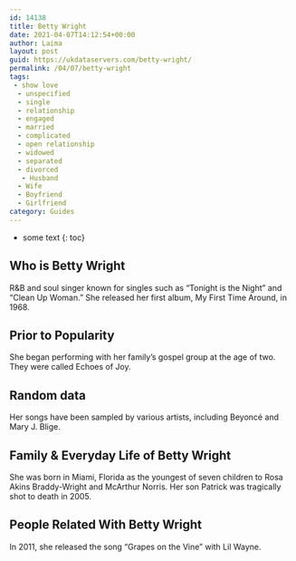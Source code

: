 ```yaml
---
id: 14138
title: Betty Wright
date: 2021-04-07T14:12:54+00:00
author: Laima
layout: post
guid: https://ukdataservers.com/betty-wright/
permalink: /04/07/betty-wright
tags:
 - show love
  - unspecified
  - single
  - relationship
  - engaged
  - married
  - complicated
  - open relationship
  - widowed
  - separated
  - divorced
   - Husband
  - Wife
  - Boyfriend
  - Girlfriend
category: Guides
---
```


* some text
{: toc}


## Who is Betty Wright
                  
                  
                  
R&B and soul singer known for singles such as &#8220;Tonight is the Night&#8221; and &#8220;Clean Up Woman.&#8221; She released her first album, My First Time Around, in 1968.
                  
              
            
              
            
                
                
                
## Prior to Popularity
                  
                  
                  
She began performing with her family&#8217;s gospel group at the age of two. They were called Echoes of Joy.
                  
              
            
              
            
                
                
                
## Random data
                  
                  
                  
Her songs have been sampled by various artists, including Beyoncé and Mary J. Blige.
                  
              
            
              
            
                
                
                
## Family & Everyday Life of Betty Wright
                  
                  
                  
She was born in Miami, Florida as the youngest of seven children to Rosa Akins Braddy-Wright and McArthur Norris. Her son Patrick was tragically shot to death in 2005.
                  
              
            
              
            
                
                
                
## People Related With Betty Wright
                  
                  
                  
In 2011, she released the song &#8220;Grapes on the Vine&#8221; with Lil Wayne. 
                  
              
            
              
            
                
              
            
              
              
            
            
              
            
          
          
          